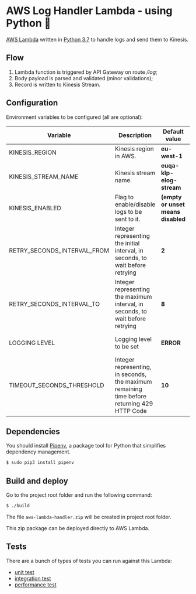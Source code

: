# AWS Log Handler Lambda - using Python 🐍

[AWS Lambda](https://aws.amazon.com/lambda/) written in [Python 3.7](https://python.org) to handle logs and send them to Kinesis.

## Flow

1) Lambda function is triggered by API Gateway on route _/log_;
2) Body payload is parsed and validated (minor validations);
3) Record is written to Kinesis Stream.

## Configuration

Environment variables to be configured (all are optional):

| Variable | Description | Default value | Accepted values |
| -------- | ----------- | ------------- | --------------- |
| KINESIS_REGION | Kinesis region in AWS. | **eu-west-1** | **string** |
| KINESIS_STREAM_NAME | Kinesis stream name. | **euqa-klp-elog-stream** | **string** |
| KINESIS_ENABLED | Flag to enable/disable logs to be sent to it. | **(empty or unset means disabled** | **string** |
| RETRY_SECONDS_INTERVAL_FROM | Integer representing the initial interval, in seconds, to wait before retrying | **2** | **positive integer** | 
| RETRY_SECONDS_INTERVAL_TO | Integer representing the maximum interval, in seconds, to wait before retrying | **8** | **positive integer** | 
| LOGGING LEVEL | Logging level to be set | **ERROR** | **"DEBUG" or "ERROR"** | 
| TIMEOUT_SECONDS_THRESHOLD | Integer representing, in seconds, the maximum remaining time before returning 429 HTTP Code | **10** | **positive integer** | 

## Dependencies

You should install [Pipenv](https://docs.pipenv.org), a package tool for Python that simplifies dependency management.

```bash
$ sudo pip3 install pipenv
```

## Build and deploy

Go to the project root folder and run the following command:

```bash
$ ./build 
```

The file `aws-lambda-handler.zip` will be created in project root folder.

This zip package can be deployed directly to AWS Lambda.

## Tests

There are a bunch of types of tests you can run against this Lambda:

- [unit test](tests/unit)
- [integration test](tests/integration)
- [performance test](tests/performance)
